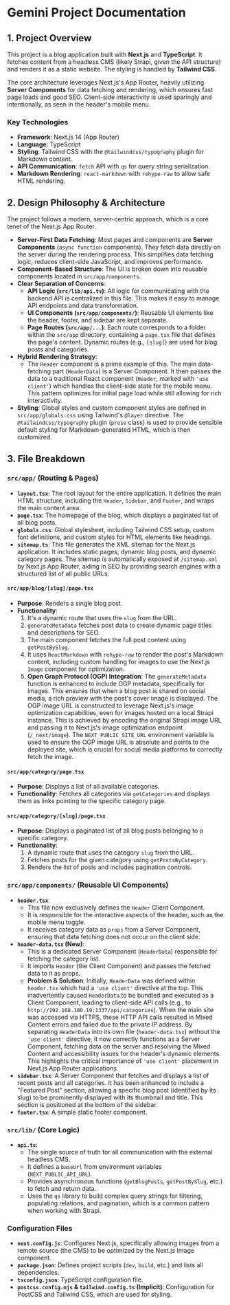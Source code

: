 # Gemini Project Documentation

## 1. Project Overview

This project is a blog application built with **Next.js** and **TypeScript**. It fetches content from a headless CMS (likely Strapi, given the API structure) and renders it as a static website. The styling is handled by **Tailwind CSS**.

The core architecture leverages Next.js's App Router, heavily utilizing **Server Components** for data fetching and rendering, which ensures fast page loads and good SEO. Client-side interactivity is used sparingly and intentionally, as seen in the header's mobile menu.

### Key Technologies
- **Framework**: Next.js 14 (App Router)
- **Language**: TypeScript
- **Styling**: Tailwind CSS with the `@tailwindcss/typography` plugin for Markdown content.
- **API Communication**: `fetch` API with `qs` for query string serialization.
- **Markdown Rendering**: `react-markdown` with `rehype-raw` to allow safe HTML rendering.

## 2. Design Philosophy & Architecture

The project follows a modern, server-centric approach, which is a core tenet of the Next.js App Router.

- **Server-First Data Fetching**: Most pages and components are **Server Components** (`async function` components). They fetch data directly on the server during the rendering process. This simplifies data fetching logic, reduces client-side JavaScript, and improves performance.
- **Component-Based Structure**: The UI is broken down into reusable components located in `src/app/components`.
- **Clear Separation of Concerns**:
    - **API Logic (`src/lib/api.ts`)**: All logic for communicating with the backend API is centralized in this file. This makes it easy to manage API endpoints and data transformation.
    - **UI Components (`src/app/components/`)**: Reusable UI elements like the header, footer, and sidebar are kept separate.
    - **Page Routes (`src/app/...`)**: Each route corresponds to a folder within the `src/app` directory, containing a `page.tsx` file that defines the page's content. Dynamic routes (e.g., `[slug]`) are used for blog posts and categories.
- **Hybrid Rendering Strategy**:
    - The `Header` component is a prime example of this. The main data-fetching part (`HeaderData`) is a Server Component. It then passes the data to a traditional React component (`Header`, marked with `'use client'`) which handles the client-side state for the mobile menu. This pattern optimizes for initial page load while still allowing for rich interactivity.
- **Styling**: Global styles and custom component styles are defined in `src/app/globals.css` using Tailwind's `@layer` directive. The `@tailwindcss/typography` plugin (`prose` class) is used to provide sensible default styling for Markdown-generated HTML, which is then customized.

## 3. File Breakdown

### `src/app/` (Routing & Pages)
- **`layout.tsx`**: The root layout for the entire application. It defines the main HTML structure, including the `Header`, `Sidebar`, and `Footer`, and wraps the main content area.
- **`page.tsx`**: The homepage of the blog, which displays a paginated list of all blog posts.
- **`globals.css`**: Global stylesheet, including Tailwind CSS setup, custom font definitions, and custom styles for HTML elements like headings.
- **`sitemap.ts`**: This file generates the XML sitemap for the Next.js application. It includes static pages, dynamic blog posts, and dynamic category pages. The sitemap is automatically exposed at `/sitemap.xml` by Next.js App Router, aiding in SEO by providing search engines with a structured list of all public URLs.

#### `src/app/blog/[slug]/page.tsx`
- **Purpose**: Renders a single blog post.
- **Functionality**:
    1. It's a dynamic route that uses the `slug` from the URL.
    2. `generateMetadata` fetches post data to create dynamic page titles and descriptions for SEO.
    3. The main component fetches the full post content using `getPostBySlug`.
    4. It uses `ReactMarkdown` with `rehype-raw` to render the post's Markdown content, including custom handling for images to use the Next.js `Image` component for optimization.
    5. **Open Graph Protocol (OGP) Integration**: The `generateMetadata` function is enhanced to include OGP metadata, specifically for images. This ensures that when a blog post is shared on social media, a rich preview with the post's cover image is displayed. The OGP image URL is constructed to leverage Next.js's image optimization capabilities, even for images hosted on a local Strapi instance. This is achieved by encoding the original Strapi image URL and passing it to Next.js's image optimization endpoint (`/_next/image`). The `NEXT_PUBLIC_SITE_URL` environment variable is used to ensure the OGP image URL is absolute and points to the deployed site, which is crucial for social media platforms to correctly fetch the image.

#### `src/app/category/page.tsx`
- **Purpose**: Displays a list of all available categories.
- **Functionality**: Fetches all categories via `getCategories` and displays them as links pointing to the specific category page.

#### `src/app/category/[slug]/page.tsx`
- **Purpose**: Displays a paginated list of all blog posts belonging to a specific category.
- **Functionality**:
    1. A dynamic route that uses the category `slug` from the URL.
    2. Fetches posts for the given category using `getPostsByCategory`.
    3. Renders the list of posts and includes pagination controls.

### `src/app/components/` (Reusable UI Components)
- **`header.tsx`**:
    - This file now exclusively defines the `Header` Client Component.
    - It is responsible for the interactive aspects of the header, such as the mobile menu toggle.
    - It receives category data as `props` from a Server Component, ensuring that data fetching does not occur on the client side.
- **`header-data.tsx` (New)**:
    - This is a dedicated Server Component (`HeaderData`) responsible for fetching the category list.
    - It imports `Header` (the Client Component) and passes the fetched data to it as props.
    - **Problem & Solution**: Initially, `HeaderData` was defined within `header.tsx` which had a `'use client'` directive at the top. This inadvertently caused `HeaderData` to be bundled and executed as a Client Component, leading to client-side API calls (e.g., to `http://192.168.100.19:1337/api/categories`). When the main site was accessed via HTTPS, these HTTP API calls resulted in Mixed Content errors and failed due to the private IP address. By separating `HeaderData` into its own file (`header-data.tsx`) without the `'use client'` directive, it now correctly functions as a Server Component, fetching data on the server and resolving the Mixed Content and accessibility issues for the header's dynamic elements. This highlights the critical importance of `'use client'` placement in Next.js App Router applications.
- **`sidebar.tsx`**: A Server Component that fetches and displays a list of recent posts and all categories. It has been enhanced to include a "Featured Post" section, allowing a specific blog post (identified by its slug) to be prominently displayed with its thumbnail and title. This section is positioned at the bottom of the sidebar.
- **`footer.tsx`**: A simple static footer component.

### `src/lib/` (Core Logic)
- **`api.ts`**:
    - The single source of truth for all communication with the external headless CMS.
    - It defines a `baseUrl` from environment variables (`NEXT_PUBLIC_API_URL`).
    - Provides asynchronous functions (`getBlogPosts`, `getPostBySlug`, etc.) to fetch and return data.
    - Uses the `qs` library to build complex query strings for filtering, populating relations, and pagination, which is a common pattern when working with Strapi.

### Configuration Files
- **`next.config.js`**: Configures Next.js, specifically allowing images from a remote source (the CMS) to be optimized by the Next.js Image component.
- **`package.json`**: Defines project scripts (`dev`, `build`, etc.) and lists all dependencies.
- **`tsconfig.json`**: TypeScript configuration file.
- **`postcss.config.mjs` & `tailwind.config.ts` (Implicit)**: Configuration for PostCSS and Tailwind CSS, which are used for styling.
